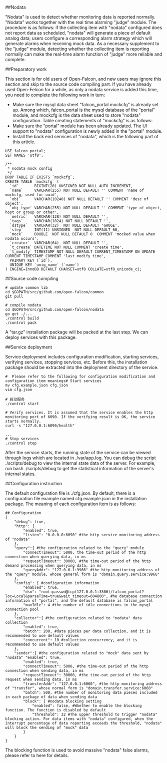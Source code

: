 ##Nodata

"Nodata" is used to detect whether monitoring data is reported normally. "Nodata" works together with the real time alarming "judge" module. The procedure is as follows: if the collecting item with "nodata" configured does not report data as scheduled, "nodata" will generate a piece of default analog data; users configure a corresponding alarm strategy which will generate alarms when receiving mock data. As a necessary supplement to the "judge" module, detecting whether the collecting item is reporting normally can make the real-time alarm function of "judge" more reliable and complete.

##Preparatory work

This section is for old users of Open-Falcon, and new users may ignore this section and skip to the source code compiling part. If you have already used Open-Felcon for a while, as only a nodata service is added this time, you need to complete the following work in turn:

* Make sure the mysql data sheet "falcon_portal.mockcfg" is already set up. Among which, falcon_portal is the mysql database of the "portal" module, and mockcfg is the data sheet used to store "nodata" configuration. Table creating statements of "mockcfg" is as follows:
* Make sure the "portal" module has been already updated. The UI support to "nodata" configuration is newly added in the "portal" module.
* Install the back end services of "nodata", which is the following part of this article.

```
USE falcon_portal;
SET NAMES 'utf8';

/**
 * nodata mock config
 */
DROP TABLE IF EXISTS `mockcfg`;
CREATE TABLE `mockcfg` (
  `id`       BIGINT(20) UNSIGNED NOT NULL AUTO_INCREMENT,
  `name`     VARCHAR(255) NOT NULL DEFAULT '' COMMENT 'name of mockcfg, used for uuid',
  `obj`      VARCHAR(10240) NOT NULL DEFAULT '' COMMENT 'desc of object',
  `obj_type` VARCHAR(255) NOT NULL DEFAULT '' COMMENT 'type of object, host or group or other',
  `metric`   VARCHAR(128) NOT NULL DEFAULT '',
  `tags`     VARCHAR(1024) NOT NULL DEFAULT '',
  `dstype`   VARCHAR(32)  NOT NULL DEFAULT 'GAUGE',
  `step`     INT(11) UNSIGNED  NOT NULL DEFAULT 60,
  `mock`     DOUBLE  NOT NULL DEFAULT 0  COMMENT 'mocked value when nodata occurs',
  `creator`  VARCHAR(64)  NOT NULL DEFAULT '',
  `t_create` DATETIME NOT NULL COMMENT 'create time',
  `t_modify` TIMESTAMP NOT NULL DEFAULT CURRENT_TIMESTAMP ON UPDATE CURRENT_TIMESTAMP COMMENT 'last modify time',
  PRIMARY KEY (`id`),
  UNIQUE KEY `uniq_name` (`name`)
) ENGINE=InnoDB DEFAULT CHARSET=utf8 COLLATE=utf8_unicode_ci;
```
##Source code compiling
```
# update common lib
cd $GOPATH/src/github.com/open-falcon/common
git pull

# compile nodata
cd $GOPATH/src/github.com/open-falcon/nodata
go get ./...
./control build
./control pack
```

A "tar.gz" installation package will be packed at the last step. We can deploy services with this package.

##Service deployment

Service deployment includes configuration modification, starting services, verifying services, stopping services, etc. Before this, the installation package should be extracted into the deployment directory of the service.

```
#  Please refer to the following for configuration modification and configuration item meanings# Start services
mv cfg.example.json cfg.json
vim cfg.json

# 启动服务
./control start

# Verify services. It is assumed that the service enables the http monitoring port of 6090. If the verifying result is OK, the service starts normally. 
curl -s "127.0.0.1:6090/health"

...
# Stop services
./control stop
```
After the service starts, the running state of the service can be viewed through logs which are located in ./var/app.log. You can debug the script ./scripts/debug to view the internal state data of the server. For example, run bash ./scripts/debug to get the statistical information of the server's internal states.

##Configuration instruction

The default configuration file is ./cfg.json. By default, there is a configuration file example named cfg.example.json in the installation package. The meaning of each configuration item is as follows:

```
## Configuration
{
    "debug": true,
    "http": {
        "enabled": true,
        "listen": "0.0.0.0:6090" #the http service monitoring address of "nodata"
    },
    "query":{ #the configuration related to the "query" module
        "connectTimeout": 5000, the time-out period of the http connection when querying data, in ms
        "requestTimeout": 30000, #the time-out period of the http demand processing when querying data, in ms 
        "queryAddr": "127.0.0.1:9966" #the http monitoring address of the "query" module, whose general form is "domain.query.service:9966"
    },
    "config": { #configuration information
        "enabled": true,
        "dsn": "root:passwd@tcp(127.0.0.1:3306)/falcon_portal?loc=Local&parseTime=true&wait_timeout=604800", #he database connection information of "portal", and the default database is falcon_portal
        "maxIdle": 4 #the number of idle connections in the mysql connection pool
    },
    "collector":{ #the configuration related to "nodata" data collection
        "enabled": true,
        "batch": 200, #data pieces per data collection, and it is recommended to use default values 
        "concurrent": 10 #collection concurrency, and it is recommended to use default values
    },
    "sender":{ #the configuration related to "mock" data sent by "nodata" "enabled": true,
        "enabled": true,
        "connectTimeout": 5000, #the time-out period of the http connection when sending data, in ms 
        "requestTimeout": 30000, #the time-out period of the http request when sending data, in ms
        "transferAddr": "127.0.0.1:6060", #the http monitoring address of "transfer", whose normal form is "domain.transfer.service:6060"
        "batch": 500, #the number of monitoring data pieces included in each package of data when sending data 
        "block": { #nodata blocking setting
            "enabled": false, #Whether to enable the blocking function. The function is disabled by default
            "threshold": 32 #The upper threshold to trigger "nodata" blocking action. For data items with "nodata" configured, when the interrupt percentage of data reporting exceeds the threshold, "nodata" will block the sending of "mock" data
        }
    }
}
```
The blocking function is used to avoid massive "nodata" false alarms, please refer to here for details.







